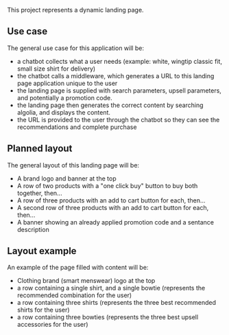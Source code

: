 This project represents a dynamic landing page.

## Use case
The general use case for this application will be:
- a chatbot collects what a user needs (example: white, wingtip classic fit, small size shirt for delivery)
- the chatbot calls a middleware, which generates a URL to this landing page application unique to the user
- the landing page is supplied with search parameters, upsell parameters, and potentially a promotion code.
- the landing page then generates the correct content by searching algolia, and displays the content.
- the URL is provided to the user through the chatbot so they can see the recommendations and complete purchase

## Planned layout
The general layout of this landing page will be:
- A brand logo and banner at the top
- A row of two products with a "one click buy" button to buy both together, then...
- A row of three products with an add to cart button for each, then...
- A second row of three products with an add to cart button for each, then...
- A banner showing an already applied promotion code and a sentance description

## Layout example
An example of the page filled with content will be:
- Clothing brand (smart menswear) logo at the top
- a row containing a single shirt, and a single bowtie (represents the recommended combination for the user)
- a row containing three shirts (represents the three best recommended shirts for the user)
- a row containing three bowties (represents the three best upsell accessories for the user)

